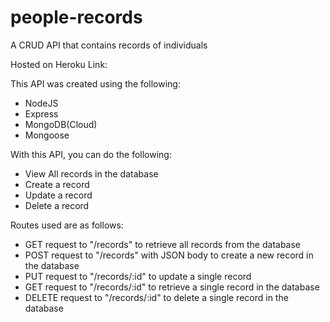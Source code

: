# people-records
A CRUD API that contains records of individuals

Hosted on Heroku Link: 

This API was created using the following:
- NodeJS
- Express
- MongoDB(Cloud)
- Mongoose

With this API, you can do the following:
- View All records in the database
- Create a record
- Update a record
- Delete a record

Routes used are as follows:
 - GET request to "/records" to retrieve all records from the database
 - POST request to "/records" with JSON body to create a new record in the database
 - PUT request to "/records/:id" to update a single record
 - GET request to "/records/:id" to retrieve a single record in the database
 - DELETE request to "/records/:id" to delete a single record in the database